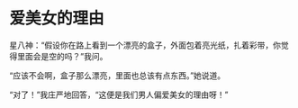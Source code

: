 # 爱美女的理由

星八神：“假设你在路上看到一个漂亮的盒子，外面包着亮光纸，扎着彩带，你觉得里面会是空的吗？”我问。

“应该不会啊，盒子那么漂亮，里面也总该有点东西。”她说道。

“对了！”我庄严地回答，“这便是我们男人偏爱美女的理由呀！”